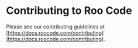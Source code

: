 # Contributing to Roo Code

Please see our contributing guidelines at [https://docs.roocode.com/contributing](https://docs.roocode.com/contributing).
